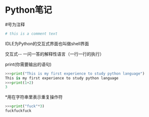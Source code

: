 # Python笔记

#号为注释

```python
# this is a comment text
```

IDLE为Python的交互式界面也叫做shell界面

交互式-- 一问一答的解释性语言（一行一行的执行）

print(你需要输出的语句)

```python
>>>print("This is my first experience to study python language")
This is my first experience to study python language
>>>print(1+2)
3
```

*用在字符串里表示重复操作符 

```python
>>>print("fuck"*3)
fuckfuckfuck
```



